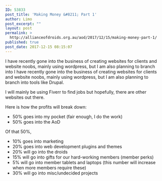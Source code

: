 ```yaml
---
ID: 53833
post_title: 'Making Money &#8211; Part 1'
author: Limo
post_excerpt: ""
layout: post
permalink: >
  http://allianceofdroids.org.au/aod/2017/12/15/making-money-part-1/
published: true
post_date: 2017-12-15 08:15:07
---
```

<p class="">I have recently gone into the business of creating websites for clients and website noobs, mainly using wordpress, but I am also planning to branch into&nbsp;I have recently gone into the business of creating websites for clients and website noobs, mainly using wordpress, but I am also planning to branch into tools like Drupal.&nbsp;</p><p class="">I will mainly be using Fiverr to find jobs but hopefully, there are other websites out there.<br></p><p class="">Here is how the profits will break down:</p><ul><li class="">50% goes into my pocket (fair enough, I do the work)</li><li class="">50% goes into the AoD</li></ul><p class="">Of that 50%,&nbsp;</p><ul><li class="">10% goes into marketing&nbsp;</li><li class="">20% goes into web development plugins and themes</li><li class="">20% will go into the droids</li><li class="">15% will go into gifts for our hard-working members (member perks)</li><li class="">5% will go into member tablets and laptops (this number will increase when more members require these)</li><li class="">30% will go into misc/undecided projects</li></ul>